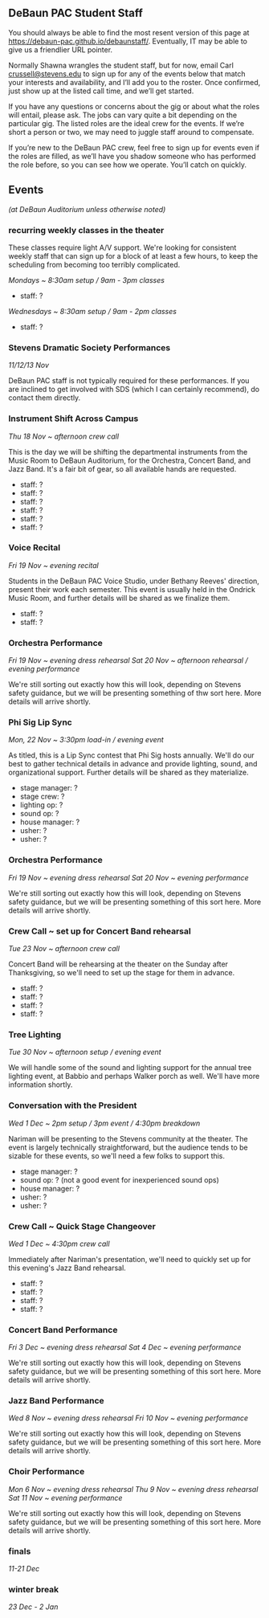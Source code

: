 ## DeBaun PAC Student Staff

You should always be able to find the most resent version of this page at <https://debaun-pac.github.io/debaunstaff/>. Eventually, IT may be able to give us a friendlier URL pointer.

Normally Shawna wrangles the student staff, but for now, email Carl <crussell@stevens.edu> to sign up for any of the events below that match your interests and availability, and I’ll add you to the roster. Once confirmed, just show up at the listed call time, and we’ll get started.

If you have any questions or concerns about the gig or about what the roles will entail, please ask. The jobs can vary quite a bit depending on the particular gig. The listed roles are the ideal crew for the events. If we’re short a person or two, we may need to juggle staff around to compensate.

If you’re new to the DeBaun PAC crew, feel free to sign up for events even if the roles are filled, as we’ll have you shadow someone who has performed the role before, so you can see how we operate. You’ll catch on quickly.


## Events
*(at DeBaun Auditorium unless otherwise noted)*

### recurring weekly classes in the theater

These classes require light A/V support. We're looking for consistent weekly staff that can sign up for a block of at least a few hours, to keep the scheduling from becoming too terribly complicated.

*Mondays ~ 8:30am setup / 9am - 3pm classes*

- staff: ?

*Wednesdays ~ 8:30am setup / 9am - 2pm classes*

- staff: ?


### Stevens Dramatic Society Performances

*11/12/13 Nov*

DeBaun PAC staff is not typically required for these performances. If you are inclined to get involved with SDS (which I can certainly recommend), do contact them directly.


### Instrument Shift Across Campus

*Thu 18 Nov ~ afternoon crew call*

This is the day we will be shifting the departmental instruments from the Music Room to DeBaun Auditorium, for the Orchestra, Concert Band, and Jazz Band. It's a fair bit of gear, so all available hands are requested.

- staff: ?
- staff: ?
- staff: ?
- staff: ?
- staff: ?
- staff: ?


### Voice Recital

*Fri 19 Nov ~ evening recital*

Students in the DeBaun PAC Voice Studio, under Bethany Reeves' direction, present their work each semester. This event is usually held in the Ondrick Music Room, and further details will be shared as we finalize them.

- staff: ?
- staff: ?


### Orchestra Performance

*Fri 19 Nov ~ evening dress rehearsal*
*Sat 20 Nov ~ afternoon rehearsal / evening performance*

We're still sorting out exactly how this will look, depending on Stevens safety guidance, but we will be presenting something of thw sort here. More details will arrive shortly.


### Phi Sig Lip Sync

*Mon, 22 Nov ~ 3:30pm load-in / evening event*

As titled, this is a Lip Sync contest that Phi Sig hosts annually. We'll do our best to gather technical details in advance and provide lighting, sound, and organizational support. Further details will be shared as they materialize.

- stage manager: ?
- stage crew: ?
- lighting op: ?
- sound op: ?
- house manager: ?
- usher: ?
- usher: ?


### Orchestra Performance

*Fri 19 Nov ~ evening dress rehearsal*
*Sat 20 Nov ~ evening performance*

We're still sorting out exactly how this will look, depending on Stevens safety guidance, but we will be presenting something of this sort here. More details will arrive shortly.


### Crew Call ~ set up for Concert Band rehearsal

*Tue 23 Nov ~ afternoon crew call*

Concert Band will be rehearsing at the theater on the Sunday after Thanksgiving, so we'll need to set up the stage for them in advance.

- staff: ?
- staff: ?
- staff: ?
- staff: ?


### Tree Lighting

*Tue 30 Nov ~ afternoon setup / evening event*

We will handle some of the sound and lighting support for the annual tree lighting event, at Babbio and perhaps Walker porch as well. We'll have more information shortly.


### Conversation with the President

*Wed 1 Dec ~ 2pm setup / 3pm event / 4:30pm breakdown*

Nariman will be presenting to the Stevens community at the theater. The event is largely technically straightforward, but the audience tends to be sizable for these events, so we'll need a few folks to support this.

- stage manager: ?
- sound op: ? (not a good event for inexperienced sound ops)
- house manager: ?
- usher: ?
- usher: ?


### Crew Call ~ Quick Stage Changeover

*Wed 1 Dec ~ 4:30pm crew call*

Immediately after Nariman's presentation, we'll need to quickly set up for this evening's Jazz Band rehearsal.

- staff: ?
- staff: ?
- staff: ?
- staff: ?


### Concert Band Performance

*Fri 3 Dec ~ evening dress rehearsal*
*Sat 4 Dec ~ evening performance*

We're still sorting out exactly how this will look, depending on Stevens safety guidance, but we will be presenting something of this sort here. More details will arrive shortly.


### Jazz Band Performance

*Wed 8 Nov ~ evening dress rehearsal*
*Fri 10 Nov ~ evening performance*

We're still sorting out exactly how this will look, depending on Stevens safety guidance, but we will be presenting something of this sort here. More details will arrive shortly.


### Choir Performance

*Mon 6 Nov ~ evening dress rehearsal*
*Thu 9 Nov ~ evening dress rehearsal*
*Sat 11 Nov ~ evening performance*

We're still sorting out exactly how this will look, depending on Stevens safety guidance, but we will be presenting something of this sort here. More details will arrive shortly.


### finals

*11-21 Dec*


### winter break

*23 Dec - 2 Jan*



